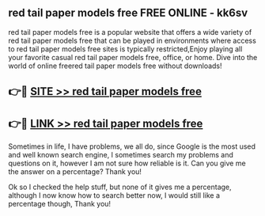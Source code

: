 ## red tail paper models free FREE ONLINE - kk6sv

red tail paper models free is a popular website that offers a wide variety of red tail paper models free that can be played in environments where access to red tail paper models free sites is typically restricted,Enjoy playing all your favorite casual red tail paper models free, office, or home. Dive into the world of online freered tail paper models free without downloads!

## 👉🔴 [SITE >> red tail paper models free](http://news.freeplayer.one?title=red_tail_paper_models_free&ref=FRRE)

## 👉🔴 [LINK >> red tail paper models free](http://news.freeplayer.one?title=red_tail_paper_models_free&ref=FREE)

Sometimes in life, I have problems, we all do, since Google is the most used and well known search engine, I sometimes search my problems and questions on it, however I am not sure how reliable is it. Can you give me the answer on a percentage? Thank you!

Ok so I checked the help stuff, but none of it gives me a percentage, although I now know how to search better now, I would still like a percentage though, Thank you!